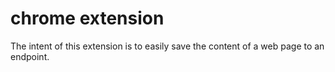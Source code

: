 # chrome extension

The intent of this extension is to easily save the content of a web page to an endpoint.

